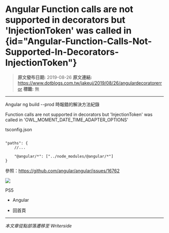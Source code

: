 # Angular Function calls are not supported in decorators but &#x27;InjectionToken&#x27; was called in {id="Angular-Function-Calls-Not-Supported-In-Decorators-InjectionToken"}

> **原文發布日期:** 2019-08-26
> **原文連結:** https://www.dotblogs.com.tw/jakeuj/2019/08/26/angulardecoratorerror
> **標籤:** 無

---

Angular ng build --prod 時報錯的解決方法紀錄

Function calls are not supported in decorators but 'InjectionToken' was called in 'OWL\_MOMENT\_DATE\_TIME\_ADAPTER\_OPTIONS'

tsconfig.json

```

"paths": {
    //...

    "@angular/*": ["../node_modules/@angular/*"]
}
```

參照：<https://github.com/angular/angular/issues/16762>

![](https://card.psnprofiles.com/1/jakeuj.png)

PS5

* Angular

* 回首頁

---

*本文章從點部落遷移至 Writerside*
